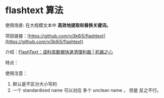 # flashtext 算法

使用场景: 在大规模文本中 **高效地提取和替换关键词。**

项目链接：[https://github.com/vi3k6i5/flashtext](https://github.com/vi3k6i5/flashtext)

介绍：[FlashText：语料库数据快速清理利器 \| 机器之心](https://www.jiqizhixin.com/articles/2017-11-10-4)

特点：

使用注意：  
1. 默认是不区分大小写的  
2. 一个 standardised name 可以对应 多个 unclean name ， 但是 反之不行。

